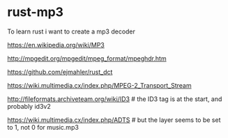 # rust-mp3
To learn rust i want to create a mp3 decoder


https://en.wikipedia.org/wiki/MP3

http://mpgedit.org/mpgedit/mpeg_format/mpeghdr.htm

https://github.com/ejmahler/rust_dct

https://wiki.multimedia.cx/index.php/MPEG-2_Transport_Stream

http://fileformats.archiveteam.org/wiki/ID3  # the ID3 tag is at the start, and probably id3v2

https://wiki.multimedia.cx/index.php/ADTS # but the layer seems to be set to 1, not 0 for music.mp3